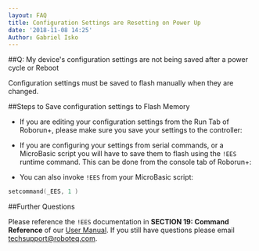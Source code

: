 ```yaml
---
layout: FAQ
title: Configuration Settings are Resetting on Power Up
date: '2018-11-08 14:25'
Author: Gabriel Isko
---
```


##Q: My device's configuration settings are not being saved after a power cycle or Reboot

Configuration settings must be saved to flash manually when they are changed.

##Steps to Save configuration settings to Flash Memory

* If you are editing your configuration settings from the Run Tab of Roborun+, please make sure you save your settings to the controller:

* If you are configuring your settings from serial commands, or a MicroBasic script you will have to save them to flash using the `!EES` runtime command.  This can be done from the console tab of Roborun+:

* You can also invoke `!EES` from your MicroBasic script:

```c
setcommand(_EES, 1 )
```

##Further Questions

Please reference the `!EES` documentation in **SECTION 19: Command Reference** of our [User Manual]. If you still have questions please email [techsupport@roboteq.com](mailto:techsupport@roboteq.com).


<!--START FAQ Footer -->

<!-- Reference Links -->

[User Manual]:https://www.roboteq.com/index.php/docman/motor-controllers-documents-and-files/documentation/user-manual/272-roboteq-controllers-user-manual-v17/file
[MicroBasic]:https://www.roboteq.com/index.php/technology-menu/microbasic-technology
[C API]:https://www.roboteq.com/index.php/docman/motor-controllers-documents-and-files/nxtgen-downloads-1/application-programming-interface/348-roboteq-linux-winapi-manual/file
[Files Download]:https://www.roboteq.com/index.php/support/downloads



<!-- END FAQ Footer -->
